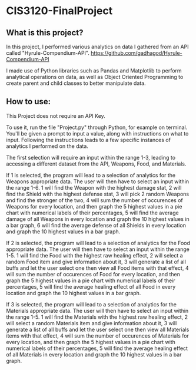 # CIS3120-FinalProject

## What is this project?

In this project, I performed various analytics on data I gathered from an API called "Hyrule-Compendium-API". https://github.com/gadhagod/Hyrule-Compendium-API

I made use of Python libraries such as Pandas and Matplotlib to perform analytical operations on data, as well as Object Oriented Programming to create parent and child classes to better manipulate data.

## How to use:

This Project does not require an API Key. 

To use it, run the file "Project.py" through Python, for example on terminal. You'll be given a prompt to input a value, along with instructions on what to input. Following the instructions leads to a few specific instances of analytics I performed on the data.

The first selection will require an input within the range 1-3, leading to accessing a different dataset from the API, Weapons, Food, and Materials.

If 1 is selected, the program will lead to a selection of analytics for the Weapons appropriate data. The user will then have to select an input within the range 1-6. 1 will find the Weapon with the highest damage stat, 2 will find the Shield with the highest defense stat, 3 will pick 2 random Weapons and find the stronger of the two, 4 will sum the number of occurences of Weapons for every location, and then graph the 5 highest values in a pie chart with numerical labels of their percentages, 5 will find the average damage of all Weapons in every location and graph the 10 highest values in a bar graph, 6 will find the average defense of all Shields in every location and graph the 10 highest values in a bar graph.

If 2 is selected, the program will lead to a selection of analytics for the Food appropriate data. The user will then have to select an input within the range 1-5. 1 will find the Food with the highest raw healing effect, 2 will select a random Food item and give information about it, 3 will generate a list of all buffs and let the user select one then view all Food items with that effect, 4 will sum the number of occurences of Food for every location, and then graph the 5 highest values in a pie chart with numerical labels of their percentages, 5 will find the average healing effect of all Food in every location and graph the 10 highest values in a bar graph.

If 3 is selected, the program will lead to a selection of analytics for the Materials appropriate data. The user will then have to select an input within the range 1-5. 1 will find the Materials with the highest raw healing effect, 2 will select a random Materials item and give information about it, 3 will generate a list of all buffs and let the user select one then view all Materials items with that effect, 4 will sum the number of occurences of Materials for every location, and then graph the 5 highest values in a pie chart with numerical labels of their percentages, 5 will find the average healing effect of all Materials in every location and graph the 10 highest values in a bar graph.
